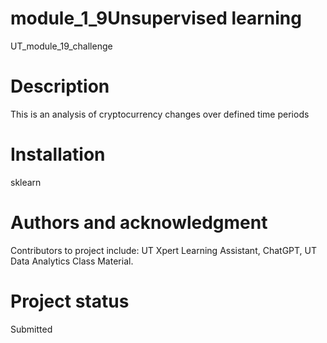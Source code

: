 # module_1_9Unsupervised learning
UT_module_19_challenge

# Description
This is an analysis of cryptocurrency changes over defined time periods


# Installation
sklearn

# Authors and acknowledgment
Contributors to project include: UT Xpert Learning Assistant, ChatGPT, UT Data Analytics Class Material.

# Project status
Submitted